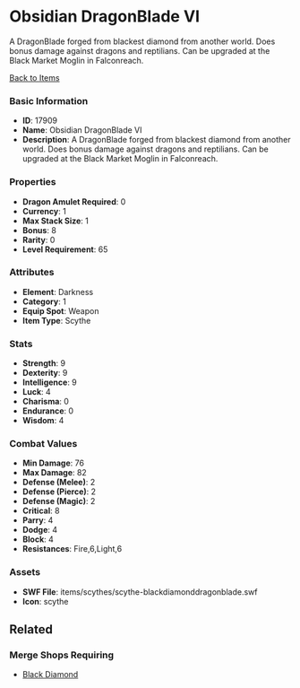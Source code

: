 # Obsidian DragonBlade VI

A DragonBlade forged from blackest diamond from another world. Does bonus damage against dragons and reptilians. Can be upgraded at the Black Market Moglin in Falconreach.

[Back to Items](../items.md)

### Basic Information

- **ID**: 17909
- **Name**: Obsidian DragonBlade VI
- **Description**: A DragonBlade forged from blackest diamond from another world. Does bonus damage against dragons and reptilians. Can be upgraded at the Black Market Moglin in Falconreach.

### Properties

- **Dragon Amulet Required**: 0
- **Currency**: 1
- **Max Stack Size**: 1
- **Bonus**: 8
- **Rarity**: 0
- **Level Requirement**: 65

### Attributes

- **Element**: Darkness
- **Category**: 1
- **Equip Spot**: Weapon
- **Item Type**: Scythe

### Stats

- **Strength**: 9
- **Dexterity**: 9
- **Intelligence**: 9
- **Luck**: 4
- **Charisma**: 0
- **Endurance**: 0
- **Wisdom**: 4

### Combat Values

- **Min Damage**: 76
- **Max Damage**: 82
- **Defense (Melee)**: 2
- **Defense (Pierce)**: 2
- **Defense (Magic)**: 2
- **Critical**: 8
- **Parry**: 4
- **Dodge**: 4
- **Block**: 4
- **Resistances**: Fire,6,Light,6

### Assets

- **SWF File**: items/scythes/scythe-blackdiamonddragonblade.swf
- **Icon**: scythe

## Related

### Merge Shops Requiring

- [Black Diamond](../merge-shops/288-black-diamond.md)

